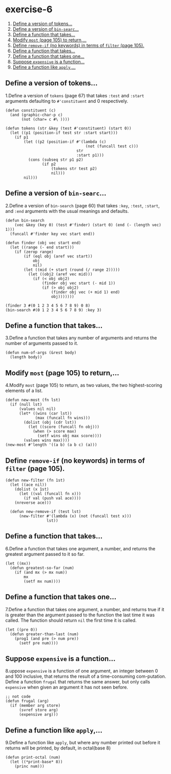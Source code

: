 

# exercise-6

1.  [Define a version of tokens&#x2026;](#orgfd33e3f)
2.  [Define a version of `bin-searc`&#x2026;](#org3ada75a)
3.  [Define a function that takes&#x2026;](#org70273b0)
4.  [Modify `most` (page 105) to return,&#x2026;](#org26cb60f)
5.  [Define `remove-if` (no keywords) in terms of `filter` (page 105).](#org25a477c)
6.  [Define a function that takes&#x2026;](#org3fa71ab)
7.  [Define a function that takes one&#x2026;](#org8218b6c)
8.  [Suppose `expensive` is a function&#x2026;](#org14cd0cb)
9.  [Define a function like `apply`,&#x2026;](#org537cdf8)


<a id="orgfd33e3f"></a>

## Define a version of tokens&#x2026;

1.Define a version of `tokens` (page 67) that takes `:test` and `:start` arguments defaulting to `#'constituent` and 0 respectively.

    (defun constituent (c)
      (and (graphic-char-p c)
           (not (char= c #\ ))))
    
    (defun tokens (str &key (test #'constituent) (start 0))
      (let ((p1 (position-if test str :start start)))
        (if p1
            (let ((p2 (position-if #'(lambda (c)
                                       (not (funcall test c)))
                                   str
                                   :start p1)))
              (cons (subseq str p1 p2)
                    (if p2
                        (tokens str test p2)
                        nil)))
            nil)))


<a id="org3ada75a"></a>

## Define a version of `bin-searc`&#x2026;

2.Define a version of `bin-search` (page 60) that takes `:key`, `:test`, `:start`, and `:end` arguments with the usual meanings and defaults.

    (defun bin-search
        (vec &key (key 0) (test #'finder) (start 0) (end (- (length vec) 1)))
      (funcall #'finder key vec start end))
    
    (defun finder (obj vec start end)
      (let ((range (- end start)))
        (if (zerop range)
            (if (eql obj (aref vec start))
                obj
                nil)
            (let ((mid (+ start (round (/ range 2)))))
              (let ((obj2 (aref vec mid)))
                (if (< obj obj2)
                    (finder obj vec start (- mid 1))
                    (if (> obj obj2)
                        (finder obj vec (+ mid 1) end)
                        obj)))))))
    
    (finder 3 #(0 1 2 3 4 5 6 7 8 9) 0 8)
    (bin-search #(0 1 2 3 4 5 6 7 8 9) :key 3)


<a id="org70273b0"></a>

## Define a function that takes&#x2026;

3.Define a function that takes any number of arguments and returns the
number of arguments passed to it.

    (defun num-of-args (&rest body)
      (length body))


<a id="org26cb60f"></a>

## Modify `most` (page 105) to return,&#x2026;

4.Modify `most` (page 105) to return, as two values, the two highest-scoring elements of a list.

    (defun new-most (fn lst)
      (if (null lst)
          (values nil nil)
          (let* ((wins (car lst))
                 (max (funcall fn wins)))
            (dolist (obj (cdr lst))
              (let ((score (funcall fn obj)))
                (when (> score max)
                  (setf wins obj max score))))
            (values wins max))))
    (new-most #'length '((a b) (a b c) (a)))


<a id="org25a477c"></a>

## Define `remove-if` (no keywords) in terms of `filter` (page 105).

    (defun new-filter (fn 1st)
      (let ((ace nil))
        (dolist (x 1st)
          (let ((val (funcall fn x)))
            (if val (push val ace))))
        (nreverse ace)))
    
      (defun new-remove-if (test lst)
          (new-filter #'(lambda (x) (not (funcall test x)))
                      lst))


<a id="org3fa71ab"></a>

## Define a function that takes&#x2026;

6.Define a function that takes one argument, a number, and returns the greatest argument passed to it so far.

    (let ((mx))
      (defun greatest-so-far (num)
        (if (and mx (> mx num))
            mx
            (setf mx num))))


<a id="org8218b6c"></a>

## Define a function that takes one&#x2026;

7.Define a function that takes one argument, a number, and returns true if it is greater than the argument passed to the function the last time it was called. The function should return `nil` the first time it is called.

    (let ((pre 0))
      (defun greater-than-last (num)
        (prog1 (and pre (> num pre))
          (setf pre num))))


<a id="org14cd0cb"></a>

## Suppose `expensive` is a function&#x2026;

8.uppose `expensive` is a function of one argument, an integer between 0 and 100 inclusive, that returns the result of a time-consuming com-putation. Define a function `frugal` that returns the same answer, but only calls `expensive` when given an argument it has not seen before.

    ;; not code
    (defun frugal (arg)
      (if (member arg store)
          (svref store arg)
          (expensive arg)))


<a id="org537cdf8"></a>

## Define a function like `apply`,&#x2026;

9.Define a function like `apply`, but where any number printed out before
it returns will be printed, by default, in octal(base 8)

    (defun print-octal (num)
      (let ((*print-base* 8))
        (princ num)))

